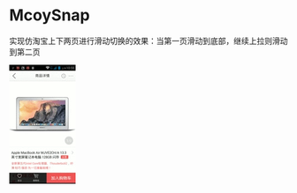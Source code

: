 # McoySnap

实现仿淘宝上下两页进行滑动切换的效果：当第一页滑动到底部，继续上拉则滑动到第二页

![image](https://github.com/McoyJiang/McoySnap/raw/master/IMAGE/McoySnap.gif)
